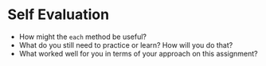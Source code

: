 # Self Evaluation

- How might the `each` method be useful?
- What do you still need to practice or learn? How will you do that?
- What worked well for you in terms of your approach on this
assignment?